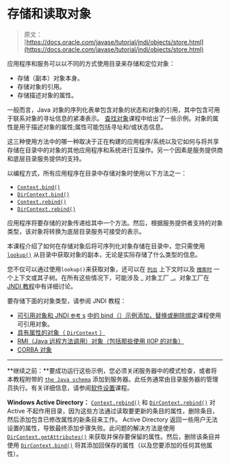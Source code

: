 # 存储和读取对象

> 原文： [https://docs.oracle.com/javase/tutorial/jndi/objects/store.html](https://docs.oracle.com/javase/tutorial/jndi/objects/store.html)

应用程序和服务可以以不同的方式使用目录来存储和定位对象：

*   存储（副本）对象本身。
*   存储对象的引用。
*   存储描述对象的属性。

一般而言，Java 对象的序列化表单包含对象的状态和对象的引用，其中包含可用于联系对象的寻址信息的紧凑表示。 [查找对象](../ops/lookup.html)课程中给出了一些示例。对象的属性是用于描述对象的属性;属性可能包括寻址和/或状态信息。

这三种使用方法中的哪一种取决于正在构建的应用程序/系统以及它如何与将共享存储在目录中的对象的其他应用程序和系统进行互操作。另一个因素是服务提供商和底层目录服务提供的支持。

以编程方式，所有应用程序在目录中存储对象时使用以下方法之一：

*   [`Context.bind()`](https://docs.oracle.com/javase/8/docs/api/javax/naming/Context.html#bind-javax.naming.Name-java.lang.Object-)
*   [`DirContext.bind()`](https://docs.oracle.com/javase/8/docs/api/javax/naming/directory/DirContext.html#bind-javax.naming.Name-java.lang.Object-javax.naming.directory.Attributes-)
*   [`Context.rebind()`](https://docs.oracle.com/javase/8/docs/api/javax/naming/Context.html#rebind-javax.naming.Name-java.lang.Object-)
*   [`DirContext.rebind()`](https://docs.oracle.com/javase/8/docs/api/javax/naming/directory/DirContext.html#rebind-javax.naming.Name-java.lang.Object-javax.naming.directory.Attributes-)

应用程序将要存储的对象传递给其中一个方法。然后，根据服务提供者支持的对象类型，该对象将转换为底层目录服务可接受的表示。

本课程介绍了如何在存储对象后将可序列化对象存储在目录中，您只需使用 [`lookup()`](https://docs.oracle.com/javase/8/docs/api/javax/naming/Context.html#lookup-javax.naming.Name-) 从目录中获取对象的副本，无论是实际存储了什么类型的信息。

您不仅可以通过使用`lookup()`来获取对象，还可以在 [`列出`](https://docs.oracle.com/javase/8/docs/api/javax/naming/Context.html#list-javax.naming.Name-) 上下文时以及 [`搜索时`](https://docs.oracle.com/javase/8/docs/api/javax/naming/directory/DirContext.html#search-javax.naming.Name-) 一个上下文或其子树。在所有这些情况下，可能涉及 _ 对象工厂 _。对象工厂在 [JNDI 教程](https://docs.oracle.com/javase/jndi/tutorial/objects/factory/index.html)中有详细讨论。

要存储下面的对象类型，请参阅 JNDI 教程：

*   [可引用对象和 JNDI `参考` s](https://docs.oracle.com/javase/jndi/tutorial/objects/storing/reference.html)
    [中的 bind（）示例添加，替换或删除绑定](../ops/bind.html)课程使用可引用对象。
*   [具有属性的对象（ `DirContext` ）](https://docs.oracle.com/javase/jndi/tutorial/objects/storing/dircontext.html)
*   [RMI（Java 远程方法调用）对象（包括那些使用 IIOP 的对象）](https://docs.oracle.com/javase/jndi/tutorial/objects/storing/remote.html)
*   [CORBA 对象](https://docs.oracle.com/javase/jndi/tutorial/objects/storing/corba.html)

* * *

**继续之前：**要成功运行这些示例，您必须关闭服务器中的模式检查，或者将本教程附带的 [`the Java schema`](../software/config/java.schema) 添加到服务器。此任务通常由目录服务器的管理员执行。有关详细信息，请参阅[软件设置](../software/content.html#SCHEMA)课程。

**Windows Active Directory：** [`Context.rebind()`](https://docs.oracle.com/javase/8/docs/api/javax/naming/Context.html#rebind-javax.naming.Name-java.lang.Object-) 和 [`DirContext.rebind()`](https://docs.oracle.com/javase/8/docs/api/javax/naming/directory/DirContext.html#rebind-javax.naming.Name-java.lang.Object-javax.naming.directory.Attributes-) 对 Active 不起作用目录，因为这些方法通过读取要更新的条目的属性，删除条目，然后添加包含已修改属性的新条目来工作。 Active Directory 返回一些用户无法设置的属性，导致最终添加步骤失败。此问题的解决方法是使用 [`DirContext.getAttributes()`](https://docs.oracle.com/javase/8/docs/api/javax/naming/directory/DirContext.html#getAttributes-javax.naming.Name-) 来获取并保存要保留的属性。然后，删除该条目并使用 [`DirContext.bind()`](https://docs.oracle.com/javase/8/docs/api/javax/naming/directory/DirContext.html#bind-javax.naming.Name-java.lang.Object-javax.naming.directory.Attributes-) 将其添加回保存的属性（以及您要添加的任何其他属性）。